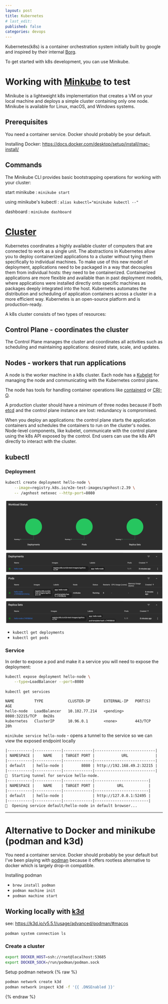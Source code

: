 ```yaml
---
layout: post
title: Kubernetes
# last_edit:
published: false
categories: devops
---
```


Kubernetes(k8s) is a container orchestration system initially built by google and inspired by their internal [Borg](https://kubernetes.io/blog/2015/04/borg-predecessor-to-kubernetes/).

To get started with k8s development, you can use Minikube.

# Working with [Minkube](https://minikube.sigs.k8s.io/docs/) to test

Minikube is a lightweight k8s implementation that creates a VM on your local machine and deploys a simple cluster containing only one node. Minikube is available for Linux, macOS, and Windows systems.

## Prerequisites
You need a container service.  Docker should probably be your default.

Installing Docker: https://docs.docker.com/desktop/setup/install/mac-install/

## Commands
The Minikube CLI provides basic bootstrapping operations for working with your cluster:

start minikube
: `minikube start`

using minikube's kubectl
: `alias kubectl="minikube kubectl --"`

dashboard
: `minikube dashboard`

<!--
start
stop
status
delete
-->

# [Cluster](https://kubernetes.io/docs/tutorials/hello-minikube/)
Kubernetes coordinates a highly available cluster of computers that are connected to work as a single unit. The abstractions in Kubernetes allow you to deploy containerized applications to a cluster without tying them specifically to individual machines. To make use of this new model of deployment, applications need to be packaged in a way that decouples them from individual hosts: they need to be containerized. Containerized applications are more flexible and available than in past deployment models, where applications were installed directly onto specific machines as packages deeply integrated into the host. Kubernetes automates the distribution and scheduling of application containers across a cluster in a more efficient way. Kubernetes is an open-source platform and is production-ready.

A k8s cluster consists of two types of resources:

## Control Plane - coordinates the cluster
The Control Plane manages the cluster and coordinates all activities such as scheduling and maintaining applications: desired state, scale, and updates.

## Nodes - workers that run applications
A node is the worker machine in a k8s cluster. Each node has a [Kubelet](https://kubernetes.io/docs/reference/command-line-tools-reference/kubelet/) for managing the node and communicating with the Kubernetes control plane.

The node has tools for handling container operations like [containerd](https://containerd.io/) or [CRI-O](https://cri-o.io/).

A production cluster should have a minimum of three nodes because if both [etcd](https://etcd.io/) and the control plane instance are lost: redundancy is compromised.

When you deploy an applications: the control plane starts the application containers and schedules the containers to run on the cluster's nodes.
Node-level components, like kubelet, communicate with the control plane using the k8s API exposed by the control.
End users can use the k8s API directly to interact with the cluster.

## kubectl
### Deployment
```bash
kubectl create deployment hello-node \
    --image=registry.k8s.io/e2e-test-images/agnhost:2.39 \
    -- /agnhost netexec --http-port=8080
```
![Kubernetes Dashboard](/post_images/Kubernetes-Dashboard.png)

- `kubectl get deployments`
- `kubectl get pods`

### Service
In order to expose a pod and make it a service you will need to expose the deployment:
```bash
kubectl expose deployment hello-node \
    --type=LoadBalancer --port=8080
```

`kubectl get services`

```
NAME         TYPE           CLUSTER-IP      EXTERNAL-IP   PORT(S)          AGE
hello-node   LoadBalancer   10.102.77.214   <pending>     8080:32215/TCP   8m28s
kubernetes   ClusterIP      10.96.0.1       <none>        443/TCP          20h
```

`minikube service hello-node` - opens a tunnel to the service so we can view the exposed endpoint locally

```
|-----------|------------|-------------|---------------------------|
| NAMESPACE |    NAME    | TARGET PORT |            URL            |
|-----------|------------|-------------|---------------------------|
| default   | hello-node |        8080 | http://192.168.49.2:32215 |
|-----------|------------|-------------|---------------------------|
🏃  Starting tunnel for service hello-node.
|-----------|------------|-------------|------------------------|
| NAMESPACE |    NAME    | TARGET PORT |          URL           |
|-----------|------------|-------------|------------------------|
| default   | hello-node |             | http://127.0.0.1:52495 |
|-----------|------------|-------------|------------------------|
🎉  Opening service default/hello-node in default browser...
```

---

# Alternative to Docker and minikube (podman and k3d)
You need a container service.  Docker should probably be your default but
I've been playing with [podman](https://podman.io/) because it offers rootless alternative to docker which is largely drop-in compatible.

Installing podman
- `brew install podman`
- `podman machine init`
- `podman machine start`


## Working locally with [k3d](https://kind.sigs.k8s.io/)
see: https://k3d.io/v5.5.1/usage/advanced/podman/#macos

`podman system connection ls`

### Create a cluster
```bash
export DOCKER_HOST=ssh://root@localhost:53685
export DOCKER_SOCK=/run/podman/podman.sock
```

Setup podman network {% raw %}
```bash
podman network create k3d
podman network inspect k3d -f '{{ .DNSEnabled }}'
```
{% endraw %}
